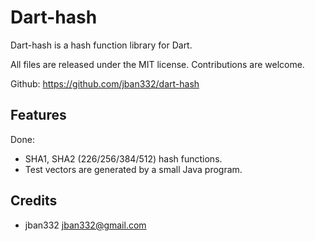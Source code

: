 Dart-hash
=========
Dart-hash is a hash function library for Dart.

All files are released under the MIT license.
Contributions are welcome.

Github:
https://github.com/jban332/dart-hash

Features
--------
Done:
  - SHA1, SHA2 (226/256/384/512) hash functions.
  - Test vectors are generated by a small Java program.

Credits
-------
  - jban332 <jban332@gmail.com>